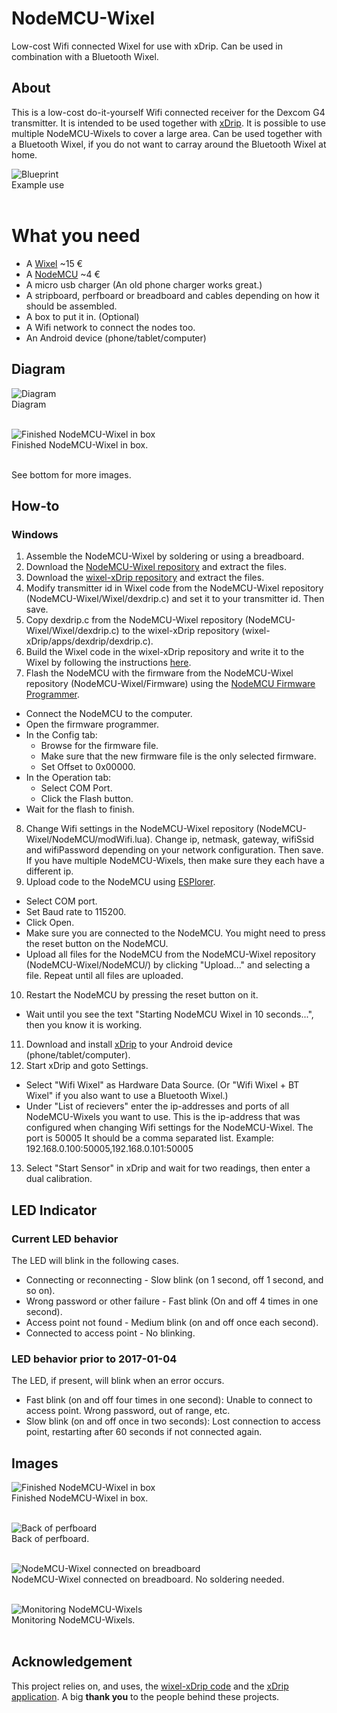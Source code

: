 # NodeMCU-Wixel
Low-cost Wifi connected Wixel for use with xDrip. Can be used in combination with a Bluetooth Wixel.

## About
This is a low-cost do-it-yourself Wifi connected receiver for the Dexcom G4 transmitter. It is intended to be used together with [xDrip](https://github.com/StephenBlackWasAlreadyTaken/xDrip/wiki/xDrip-Beta). It is possible to use multiple NodeMCU-Wixels to cover a large area. Can be used together with a Bluetooth Wixel, if you do not want to carray around the Bluetooth Wixel at home.

![Blueprint](https://github.com/MrPsi/NodeMCU-Wixel/blob/master/img/blueprint.png?raw=true "Blueprint")<br>
Example use<br><br>

# What you need
* A [Wixel](http://www.hobbytronics.co.uk/wixel-usb-wireless-module) ~15 €
* A [NodeMCU](http://www.ebay.co.uk/itm/NodeMCU-LUA-WIFI-Internet-Development-Board-Based-on-ESP8266-/291505733201?hash=item43df187e51:g:iikAAOSwHPlWeoBr) ~4 €
* A micro usb charger (An old phone charger works great.)
* A stripboard, perfboard or breadboard and cables depending on how it should be assembled.
* A box to put it in. (Optional)
* A Wifi network to connect the nodes too.
* An Android device (phone/tablet/computer)

## Diagram

![Diagram](https://github.com/MrPsi/NodeMCU-Wixel/blob/master/img/diagram.png?raw=true "Diagram")<br>
Diagram<br><br>

![Finished NodeMCU-Wixel in box](https://github.com/MrPsi/NodeMCU-Wixel/blob/master/img/box1.jpg?raw=true "Finished NodeMCU-Wixel in box")<br>
Finished NodeMCU-Wixel in box.<br><br>

See bottom for more images.

## How-to

### Windows

1. Assemble the NodeMCU-Wixel by soldering or using a breadboard.
2. Download the [NodeMCU-Wixel repository](https://github.com/MrPsi/NodeMCU-Wixel) and extract the files.
3. Download the [wixel-xDrip repository](https://github.com/StephenBlackWasAlreadyTaken/wixel-xDrip) and extract the files.
4. Modify transmitter id in Wixel code from the NodeMCU-Wixel repository (NodeMCU-Wixel/Wixel/dexdrip.c) and set it to your transmitter id. Then save.
5. Copy dexdrip.c from the NodeMCU-Wixel repository (NodeMCU-Wixel/Wixel/dexdrip.c) to the wixel-xDrip repository (wixel-xDrip/apps/dexdrip/dexdrip.c).
6. Build the Wixel code in the wixel-xDrip repository and write it to the Wixel by following the instructions [here](https://github.com/StephenBlackWasAlreadyTaken/wixel-xDrip).
7. Flash the NodeMCU with the firmware from the NodeMCU-Wixel repository (NodeMCU-Wixel/Firmware) using the [NodeMCU Firmware Programmer](https://github.com/nodemcu/nodemcu-flasher).
  * Connect the NodeMCU to the computer.
  * Open the firmware programmer.
  * In the Config tab:
    * Browse for the firmware file.
    * Make sure that the new firmware file is the only selected firmware.
    * Set Offset to 0x00000.
  * In the Operation tab:
    * Select COM Port.
    * Click the Flash button.
  * Wait for the flash to finish.
8. Change Wifi settings in the NodeMCU-Wixel repository (NodeMCU-Wixel/NodeMCU/modWifi.lua). Change ip, netmask, gateway, wifiSsid and wifiPassword depending on your network configuration. Then save. If you have multiple NodeMCU-Wixels, then make sure they each have a different ip.
9. Upload code to the NodeMCU using [ESPlorer](http://esp8266.ru/esplorer/).
  * Select COM port.
  * Set Baud rate to 115200.
  * Click Open.
  * Make sure you are connected to the NodeMCU. You might need to press the reset button on the NodeMCU.
  * Upload all files for the NodeMCU from the NodeMCU-Wixel repository (NodeMCU-Wixel/NodeMCU/) by clicking "Upload..." and selecting a file. Repeat until all files are uploaded.
10. Restart the NodeMCU by pressing the reset button on it.
  * Wait until you see the text "Starting NodeMCU Wixel in 10 seconds...", then you know it is working.
11. Download and install [xDrip](https://github.com/StephenBlackWasAlreadyTaken/xDrip/wiki/xDrip-Beta) to your Android device (phone/tablet/computer).
12. Start xDrip and goto Settings.
  * Select "Wifi Wixel" as Hardware Data Source. (Or "Wifi Wixel + BT Wixel" if you also want to use a Bluetooth Wixel.)
  * Under "List of recievers" enter the ip-addresses and ports of all NodeMCU-Wixels you want to use. This is the ip-address that was configured when changing Wifi settings for the NodeMCU-Wixel. The port is 50005 It should be a comma separated list. Example: 192.168.0.100:50005,192.168.0.101:50005
13. Select "Start Sensor" in xDrip and wait for two readings, then enter a dual calibration.

## LED Indicator

### Current LED behavior
The LED will blink in the following cases.
* Connecting or reconnecting - Slow blink (on 1 second, off 1 second, and so on).
* Wrong password or other failure - Fast blink (On and off 4 times in one second).
* Access point not found - Medium blink (on and off once each second).
* Connected to access point - No blinking.

### LED behavior prior to 2017-01-04
The LED, if present, will blink when an error occurs.
* Fast blink (on and off four times in one second): Unable to connect to access point. Wrong password, out of range, etc.
* Slow blink (on and off once in two seconds): Lost connection to access point, restarting after 60 seconds if not connected again.

## Images

![Finished NodeMCU-Wixel in box](https://github.com/MrPsi/NodeMCU-Wixel/blob/master/img/box2.jpg?raw=true "Finished NodeMCU-Wixel in box")<br>
Finished NodeMCU-Wixel in box.<br><br>

![Back of perfboard](https://github.com/MrPsi/NodeMCU-Wixel/blob/master/img/solder.jpg?raw=true "Back of perfboard")<br>
Back of perfboard.<br><br>

![NodeMCU-Wixel connected on breadboard](https://github.com/MrPsi/NodeMCU-Wixel/blob/master/img/breadboard.jpg?raw=true "NodeMCU-Wixel connected on breadboard")<br>
NodeMCU-Wixel connected on breadboard. No soldering needed.<br><br>

![Monitoring NodeMCU-Wixels](https://github.com/MrPsi/NodeMCU-Wixel/blob/master/img/monitor.png?raw=true "Monitoring NodeMCU-Wixels")<br>
Monitoring NodeMCU-Wixels.<br><br>

## Acknowledgement
This project relies on, and uses, the [wixel-xDrip code](https://github.com/StephenBlackWasAlreadyTaken/wixel-xDrip) and the [xDrip application](https://github.com/StephenBlackWasAlreadyTaken/xDrip/wiki/xDrip-Beta). A big **thank you** to the people behind these projects.
